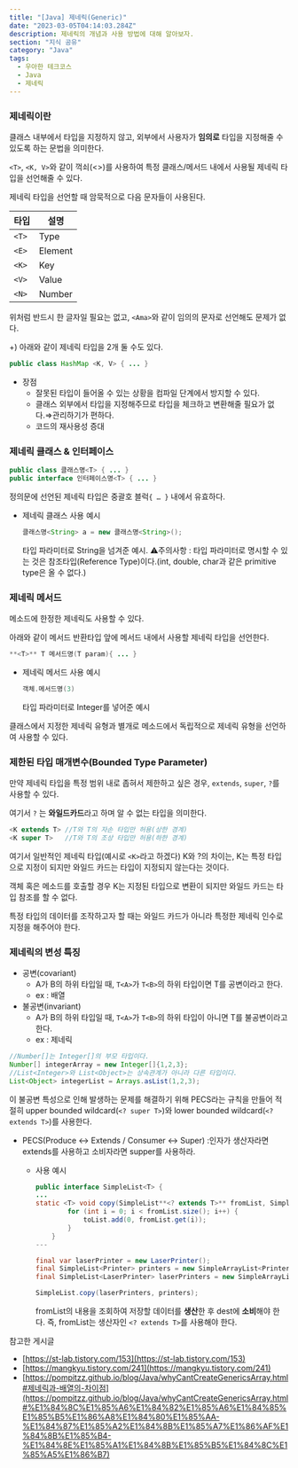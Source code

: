 ```yaml
---
title: "[Java] 제네릭(Generic)"
date: "2023-03-05T04:14:03.284Z"
description: 제네릭의 개념과 사용 방법에 대해 알아보자.
section: "지식 공유" 
category: "Java"
tags:
  - 우아한 테크코스
  - Java
  - 제네릭
---
```


### 제네릭이란

클래스 내부에서 타입을 지정하지 않고, 외부에서 사용자가 **임의로** 타입을 지정해줄 수 있도록 하는 문법을 의미한다.

`<T>`, `<K, V>`와 같이 꺽쇠(<>)를 사용하여 특정 클래스/메서드 내에서 사용될 제네릭 타입을 선언해줄 수 있다.

제네릭 타입을 선언할 때 암묵적으로 다음 문자들이 사용된다.

| 타입  | 설명    |
| ----- | ------- |
| `<T>` | Type    |
| `<E>` | Element |
| `<K>` | Key     |
| `<V>` | Value   |
| `<N>` | Number  |

위처럼 반드시 한 글자일 필요는 없고, `<Ama>`와 같이 임의의 문자로 선언해도 문제가 없다.

+) 아래와 같이 제네릭 타입을 2개 둘 수도 있다.

```java
public class HashMap <K, V> { ... }
```

- 장점
  - 잘못된 타입이 들어올 수 있는 상황을 컴파일 단계에서 방지할 수 있다.
  - 클래스 외부에서 타입을 지정해주므로 타입을 체크하고 변환해줄 필요가 없다.⇒관리하기가 편하다.
  - 코드의 재사용성 증대

### 제네릭 클래스 & 인터페이스

```java
public class 클래스명<T> { ... }
public interface 인터페이스명<T> { ... }
```

정의문에 선언된 제네릭 타입은 중괄호 블럭`{ … }` 내에서 유효하다.

- 제네릭 클래스 사용 예시
  ```java
  클래스명<String> a = new 클래스명<String>();
  ```
  타입 파라미터로 String을 넘겨준 예시.
  ⚠️주의사항 : 타입 파라미터로 명시할 수 있는 것은 참조타입(Reference Type)이다.(int, double, char과 같은 primitive type은 올 수 없다.)

### 제네릭 메서드

메소드에 한정한 제네릭도 사용할 수 있다.

아래와 같이 메서드 반환타입 앞에 메서드 내에서 사용할 제네릭 타입을 선언한다.

```java
**<T>** T 메서드명(T param){ ... }
```

- 제네릭 메서드 사용 예시
  ```java
  객체.메서드명(3)
  ```
  타입 파라미터로 Integer를 넣어준 예시

클래스에서 지정한 제네릭 유형과 별개로 메소드에서 독립적으로 제네릭 유형을 선언하여 사용할 수 있다.

### 제한된 타입 매개변수(Bounded Type Parameter)

만약 제네릭 타입을 특정 범위 내로 좁혀서 제한하고 싶은 경우, `extends`, `super`, `?`를 사용할 수 있다.

여기서 `?` 는 **와일드카드**라고 하며 알 수 없는 타입을 의미한다.

```java
<K extends T> //T와 T의 자손 타입만 허용(상한 경계)
<K super T>   //T와 T의 조상 타입만 허용(하한 경계)
```

여기서 일반적인 제네릭 타입(예시로 `<K>`라고 하겠다) K와 ?의 차이는, K는 특정 타입으로 지정이 되지만 와일드 카드는 타입이 지정되지 않는다는 것이다.

객체 혹은 메소드를 호출할 경우 K는 지정된 타입으로 변환이 되지만 와일드 카드는 타입 참조를 할 수 없다.

특정 타입의 데이터를 조작하고자 할 때는 와일드 카드가 아니라 특정한 제네릭 인수로 지정을 해주어야 한다.

### 제네릭의 변성 특징

- 공변(covariant)
  - A가 B의 하위 타입일 때, `T<A>`가 `T<B>`의 하위 타입이면 T를 공변이라고 한다.
  - ex : 배열
- 불공변(invariant)
  - A가 B의 하위 타입일 때, `T<A>`가 `T<B>`의 하위 타입이 아니면 T를 불공변이라고 한다.
  - ex : 제네릭

```java
//Number[]는 Integer[]의 부모 타입이다.
Number[] integerArray = new Integer[]{1,2,3};
//List<Integer>와 List<Object>는 상속관계가 아니라 다른 타입이다.
List<Object> integerList = Arrays.asList(1,2,3);
```

이 불공변 특성으로 인해 발생하는 문제를 해결하기 위해 PECS라는 규칙을 만들어 적절히 upper bounded wildcard(`<? super T>`)와 lower bounded wildcard(`<? extends T>`)를 사용한다.

- PECS(Produce <-> Extends / Consumer <-> Super)
  :인자가 생산자라면 extends를 사용하고 소비자라면 supper를 사용하라.

  - 사용 예시

    ```java
    public interface SimpleList<T> {
    ...
    static <T> void copy(SimpleList**<? extends T>** fromList, SimpleList<T> toList) {
            for (int i = 0; i < fromList.size(); i++) {
                toList.add(0, fromList.get(i));
            }
        }
    ---
    ```

    ```java
    final var laserPrinter = new LaserPrinter();
    final SimpleList<Printer> printers = new SimpleArrayList<Printer>();
    final SimpleList<LaserPrinter> laserPrinters = new SimpleArrayList<LaserPrinter>(laserPrinter);

    SimpleList.copy(laserPrinters, printers);
    ```

    fromList의 내용을 조회하여 저장할 데이터를 **생산**한 후 dest에 **소비**해야 한다.
    즉, fromList는 생산자인 `<? extends T>`를 사용해야 한다.

<nav>

참고한 게시글

- [https://st-lab.tistory.com/153](https://st-lab.tistory.com/153)
- [https://mangkyu.tistory.com/241](https://mangkyu.tistory.com/241)
- [https://pompitzz.github.io/blog/Java/whyCantCreateGenericsArray.html#제네릭과-배열의-차이점](https://pompitzz.github.io/blog/Java/whyCantCreateGenericsArray.html#%E1%84%8C%E1%85%A6%E1%84%82%E1%85%A6%E1%84%85%E1%85%B5%E1%86%A8%E1%84%80%E1%85%AA-%E1%84%87%E1%85%A2%E1%84%8B%E1%85%A7%E1%86%AF%E1%84%8B%E1%85%B4-%E1%84%8E%E1%85%A1%E1%84%8B%E1%85%B5%E1%84%8C%E1%85%A5%E1%86%B7)

</nav>
